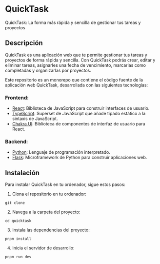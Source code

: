 # QuickTask
QuickTask: La forma más rápida y sencilla de gestionar tus tareas y proyectos

## Descripción
QuickTask es una aplicación web que te permite gestionar tus tareas y proyectos de forma rápida y sencilla. Con QuickTask podrás crear, editar y eliminar tareas, asignarles una fecha de vencimiento, marcarlas como completadas y organizarlas por proyectos.

Este repositorio es un monorepo que contiene el código fuente de la aplicación web QuickTask, desarrollada con las siguientes tecnologías:

### Frontend:
- [React](https://reactjs.org/): Biblioteca de JavaScript para construir interfaces de usuario.
- [TypeScript](https://www.typescriptlang.org/): Superset de JavaScript que añade tipado estático a la sintaxis de JavaScript.
- [Chakra UI](https://chakra-ui.com/): Biblioteca de componentes de interfaz de usuario para React.

### Backend:
- [Python](https://www.python.org/): Lenguaje de programación interpretado.
- [Flask](https://flask.palletsprojects.com/): Microframework de Python para construir aplicaciones web.

## Instalación
Para instalar QuickTask en tu ordenador, sigue estos pasos:

1. Clona el repositorio en tu ordenador:
```
git clone
```

2. Navega a la carpeta del proyecto:
```
cd quicktask
```

3. Instala las dependencias del proyecto:
```
pnpm install
```

4. Inicia el servidor de desarrollo:
```
pnpm run dev
```